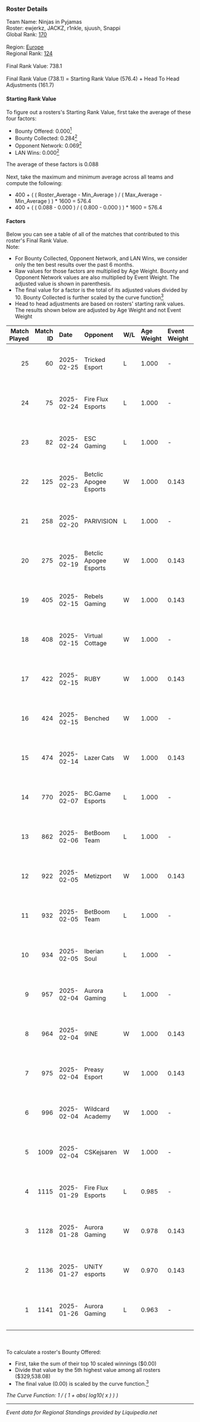 ### Roster Details<br />
Team Name: Ninjas in Pyjamas<br />
Roster: ewjerkz, JACKZ, r1nkle, sjuush, Snappi<br />
Global Rank: [170](../standings_global.md)<br />
<br />
Region: [Europe]( ../standings_europe.md)<br />
Regional Rank: [124]( ../standings_europe.md)<br />
<br />
Final Rank Value:  738.1<br />
<br />
Final Rank Value (738.1) = Starting Rank Value (576.4) + Head To Head Adjustments (161.7)<br />

#### Starting Rank Value<br />
To figure out a rosters's Starting Rank Value, first take the average of these four factors:<br />
- Bounty Offered: 0.000[<sup>1</sup>](#table2)
- Bounty Collected: 0.284[<sup>2</sup>](#table1)
- Opponent Network: 0.069[<sup>2</sup>](#table1)
- LAN Wins: 0.000[<sup>2</sup>](#table1)

The average of these factors is 0.088<br />
<br />
Next, take the maximum and minimum average across all teams and compute the following:<br />
- 400 + ( ( Roster_Average - Min_Average ) / ( Max_Average - Min_Average ) ) * 1600 = 576.4
- 400 + ( ( 0.088 - 0.000 ) / ( 0.800 - 0.000 ) ) * 1600 = 576.4


#### Factors<br />
Below you can see a table of all of the matches that contributed to this roster's Final Rank Value.<br />
Note:<br />

- For Bounty Collected, Opponent Network, and LAN Wins, we consider only the ten best results over the past 6 months.
- Raw values for those factors are multiplied by Age Weight. Bounty and Opponent Network values are also multiplied by Event Weight. The adjusted value is shown in parenthesis.
- The final value for a factor is the total of its adjusted values divided by 10. Bounty Collected is further scaled by the curve function[<sup>3</sup>](#curveFunction)
- Head to head adjustments are based on rosters' starting rank values. The results shown below are adjusted by Age Weight and not Event Weight
<span id="table1"></span><br />


| Match Played | Match ID | Date       | Opponent               | W/L | Age Weight | Event Weight | Bounty Collected | Opponent Network | LAN Wins  | H2H Adj. | Roster                                     |
| -: | -: | :- | :- | :- | :- | :- | :- | :- | :- | -: | :- |
|           25 |       60 | 2025-02-25 | Tricked Esport         | L   | 1.000      | -            | -                | -                | -         |   -10.54 | ewjerkz, JACKZ, r1nkle, sjuush, Snappi     |
|           24 |       75 | 2025-02-24 | Fire Flux Esports      | L   | 1.000      | -            | -                | -                | -         |    -8.40 | ewjerkz, JACKZ, r1nkle, sjuush, Snappi     |
|           23 |       82 | 2025-02-24 | ESC Gaming             | L   | 1.000      | -            | -                | -                | -         |   -21.89 | ewjerkz, JACKZ, r1nkle, sjuush, Snappi     |
|           22 |      125 | 2025-02-23 | Betclic Apogee Esports | W   | 1.000      | 0.143        | 0.012 (0.002)    | 0.513 (0.073)    | 0 (0.000) |    21.18 | ewjerkz, JACKZ, r1nkle, sjuush, Snappi     |
|           21 |      258 | 2025-02-20 | PARIVISION             | L   | 1.000      | -            | -                | -                | -         |   -12.76 | ewjerkz, JACKZ, r1nkle, sjuush, Snappi     |
|           20 |      275 | 2025-02-19 | Betclic Apogee Esports | W   | 1.000      | 0.143        | 0.012 (0.002)    | 0.513 (0.073)    | 0 (0.000) |    21.95 | ewjerkz, JACKZ, r1nkle, sjuush, Snappi     |
|           19 |      405 | 2025-02-15 | Rebels Gaming          | W   | 1.000      | 0.143        | 0.009 (0.001)    | 0.298 (0.043)    | 0 (0.000) |    16.67 | arrozdoce, ewjerkz, r1nkle, sjuush, Snappi |
|           18 |      408 | 2025-02-15 | Virtual Cottage        | W   | 1.000      | -            | -                | -                | 0 (0.000) |     8.82 | arrozdoce, ewjerkz, r1nkle, sjuush, Snappi |
|           17 |      422 | 2025-02-15 | RUBY                   | W   | 1.000      | 0.143        | 0.003 (0.000)    | 0.201 (0.029)    | 0 (0.000) |    16.40 | arrozdoce, ewjerkz, r1nkle, sjuush, Snappi |
|           16 |      424 | 2025-02-15 | Benched                | W   | 1.000      | -            | -                | -                | 0 (0.000) |    10.81 | arrozdoce, ewjerkz, r1nkle, sjuush, Snappi |
|           15 |      474 | 2025-02-14 | Lazer Cats             | W   | 1.000      | 0.143        | 0.005 (0.001)    | 0.378 (0.054)    | 0 (0.000) |    17.40 | arrozdoce, ewjerkz, r1nkle, sjuush, Snappi |
|           14 |      770 | 2025-02-07 | BC.Game Esports        | L   | 1.000      | -            | -                | -                | -         |    -3.31 | arrozdoce, ewjerkz, r1nkle, sjuush, Snappi |
|           13 |      862 | 2025-02-06 | BetBoom Team           | L   | 1.000      | -            | -                | -                | -         |    -2.94 | arrozdoce, ewjerkz, r1nkle, sjuush, Snappi |
|           12 |      922 | 2025-02-05 | Metizport              | W   | 1.000      | 0.143        | 0.074 (0.011)    | 0.507 (0.072)    | 0 (0.000) |    27.42 | arrozdoce, ewjerkz, r1nkle, sjuush, Snappi |
|           11 |      932 | 2025-02-05 | BetBoom Team           | L   | 1.000      | -            | -                | -                | -         |    -2.40 | arrozdoce, ewjerkz, r1nkle, sjuush, Snappi |
|           10 |      934 | 2025-02-05 | Iberian Soul           | L   | 1.000      | -            | -                | -                | -         |    -9.87 | ewjerkz, JACKZ, r1nkle, sjuush, Snappi     |
|            9 |      957 | 2025-02-04 | Aurora Gaming          | L   | 1.000      | -            | -                | -                | -         |    -9.79 | ewjerkz, JACKZ, r1nkle, sjuush, Snappi     |
|            8 |      964 | 2025-02-04 | 9INE                   | W   | 1.000      | 0.143        | 0.037 (0.005)    | 0.837 (0.120)    | 0 (0.000) |    25.99 | arrozdoce, ewjerkz, r1nkle, sjuush, Snappi |
|            7 |      975 | 2025-02-04 | Preasy Esport          | W   | 1.000      | 0.143        | 0.012 (0.002)    | 0.701 (0.100)    | 0 (0.000) |    21.15 | arrozdoce, ewjerkz, r1nkle, sjuush, Snappi |
|            6 |      996 | 2025-02-04 | Wildcard Academy       | W   | 1.000      | -            | -                | -                | -         |    12.09 | arrozdoce, ewjerkz, r1nkle, sjuush, Snappi |
|            5 |     1009 | 2025-02-04 | CSKejsaren             | W   | 1.000      | -            | -                | -                | -         |     7.11 | arrozdoce, ewjerkz, r1nkle, sjuush, Snappi |
|            4 |     1115 | 2025-01-29 | Fire Flux Esports      | L   | 0.985      | -            | -                | -                | -         |    -4.77 | ewjerkz, JACKZ, r1nkle, sjuush, Snappi     |
|            3 |     1128 | 2025-01-28 | Aurora Gaming          | W   | 0.978      | 0.143        | 0.019 (0.003)    | 0.514 (0.072)    | -         |    23.42 | ewjerkz, JACKZ, r1nkle, sjuush, Snappi     |
|            2 |     1136 | 2025-01-27 | UNiTY esports          | W   | 0.970      | 0.143        | 0.025 (0.004)    | 0.403 (0.056)    | -         |    23.76 | ewjerkz, JACKZ, r1nkle, sjuush, Snappi     |
|            1 |     1141 | 2025-01-26 | Aurora Gaming          | L   | 0.963      | -            | -                | -                | -         |    -5.78 | ewjerkz, JACKZ, r1nkle, sjuush, Snappi     |

<br />
<span id="table2"></span><br />
To calculate a roster's Bounty Offered:<br />

- First, take the sum of their top 10 scaled winnings ($0.00)
- Divide that value by the 5th highest value among all rosters ($329,538.08)
- The final value (0.00) is scaled by the curve function.[<sup>3</sup>](#curveFunction)

<span id="curveFunction"></span>_The Curve Function: 1 / ( 1 + abs( log10( x ) ) )_<br />

---
_Event data for Regional Standings provided by Liquipedia.net_<br />
